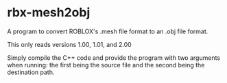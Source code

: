 # rbx-mesh2obj
A program to convert ROBLOX's .mesh file format to an .obj file format.

This only reads versions 1.00, 1.01, and 2.00

Simply compile the C++ code and provide the program with two arguments when running: the first being the source file and the second being the destination path.
